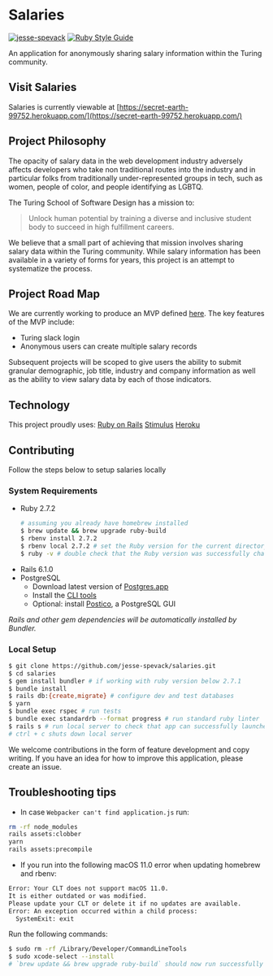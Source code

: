 # Salaries
[![jesse-spevack](https://circleci.com/gh/jesse-spevack/salaries.svg?style=shield)](https://app.circleci.com/pipelines/github/jesse-spevack/salaries) [![Ruby Style Guide](https://img.shields.io/badge/code_style-standard-brightgreen.svg)](https://github.com/testdouble/standard)

An application for anonymously sharing salary information within the Turing community.

## Visit Salaries
Salaries is currently viewable at [https://secret-earth-99752.herokuapp.com/](https://secret-earth-99752.herokuapp.com/)

## Project Philosophy
The opacity of salary data in the web development industry adversely affects developers who take non traditional routes into the industry and in particular folks from traditionally under-represented groups in tech, such as women, people of color, and people identifying as LGBTQ.

The Turing School of Software Design has a mission to:
> Unlock human potential by training a diverse and inclusive student body to succeed in high fulfillment careers.

We believe that a small part of achieving that mission involves sharing salary data within the Turing community. While salary information has been available in a variety of forms for years, this project is an attempt to systematize the process.

## Project Road Map
We are currently working to produce an MVP defined [here](https://github.com/jesse-spevack/salaries/projects/1). The key features of the MVP include:
- Turing slack login
- Anonymous users can create multiple salary records

Subsequent projects will be scoped to give users the ability to submit granular demographic, job title, industry and company information as well as the ability to view salary data by each of those indicators.

## Technology
This project proudly uses:
[Ruby on Rails](https://rubyonrails.org/)
[Stimulus](https://stimulusjs.org/)
[Heroku](https://www.heroku.com/)

## Contributing
Follow the steps below to setup salaries locally

### System Requirements
- Ruby 2.7.2
  ```bash
  # assuming you already have homebrew installed
  $ brew update && brew upgrade ruby-build
  $ rbenv install 2.7.2
  $ rbenv local 2.7.2 # set the Ruby version for the current directory
  $ ruby -v # double check that the Ruby version was successfully changed to 2.7.2
  ```
- Rails 6.1.0
- PostgreSQL
  - Download latest version of [Postgres.app](https://postgresapp.com/downloads.html)
  - Install the [CLI tools](https://postgresapp.com/documentation/cli-tools.html)
  - Optional: install [Postico](https://eggerapps.at/postico/), a PostgreSQL GUI  

_Rails and other gem dependencies will be automatically installed by Bundler._



### Local Setup
```bash
$ git clone https://github.com/jesse-spevack/salaries.git
$ cd salaries
$ gem install bundler # if working with ruby version below 2.7.1
$ bundle install
$ rails db:{create,migrate} # configure dev and test databases
$ yarn
$ bundle exec rspec # run tests
$ bundle exec standardrb --format progress # run standard ruby linter
$ rails s # run local server to check that app can successfully launches
# ctrl + c shuts down local server
```

We welcome contributions in the form of feature development and copy writing. If you have an idea for how to improve this application, please create an issue.

## Troubleshooting tips

- In case `Webpacker can't find application.js` run:
```bash
rm -rf node_modules
rails assets:clobber
yarn
rails assets:precompile
```

- If you run into the following macOS 11.0 error when updating homebrew and rbenv:
```bash
Error: Your CLT does not support macOS 11.0.
It is either outdated or was modified.
Please update your CLT or delete it if no updates are available.
Error: An exception occurred within a child process:
  SystemExit: exit
```

  Run the following commands:
  ```bash
  $ sudo rm -rf /Library/Developer/CommandLineTools
  $ sudo xcode-select --install
  # `brew update && brew upgrade ruby-build` should now run successfully
  ```
